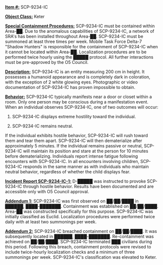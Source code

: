 <strong><u>Item #:</u></strong> SCP-9234-IC

<strong><u>Object Class:</u></strong> Keter

<strong><u>Special Containment Procedures:</u></strong>
SCP-9234-IC must be contained within Area-██.
Due to the anomalous capabilities of SCP-9234-IC, a network of SRA's has been installed throughout Area-██.
SCP-9234-IC must be summoned at least three times per week.
Mobile Task Force Delta-7 "Shadow Hunters" is responsible for the containment of SCP-9234-IC when it cannot be located within Area-██.
Localization procedures are to be performed twice hourly using the █████ protocol.
All further interactions must be pre-approved by the O5 Council.

<strong><u>Description:</u></strong>
SCP-9234-IC is an entity measuring 200 cm in height. It possesses a humanoid appearance and is completely dark in coloration, with the exception of 2 white glowing eyes.
Photographic or video documentation of SCP-9234-IC has proven impossible to obtain.

<strong><u>Behavior:</u></strong>
SCP-9234-IC typically manifests near a door or closet within a room. Only one person may be conscious during a manifestation event. When an individual observes SCP-9234-IC, one of two outcomes will occur:

1. SCP-9234-IC displays extreme hostility toward the individual.

2. SCP-9234-IC remains neutral.

If the individual exhibits hostile behavior, SCP-9234-IC will rush toward them and tear them apart. SCP-9234-IC will then dematerialize after approximately 5 minutes.
If the individual remains passive or neutral, SCP-9234-IC will maintain its position and stare at the person for 10 minutes before dematerializing.
Individuals report intense fatigue following encounters with SCP-9234-IC.
In all encounters involving children, SCP-9234-IC responds in the same manner as with individuals who maintain neutral behavior, regardless of whether the child displays fear.

<strong><u>Incident Report SCP-9234-IC-1:</u></strong>
D-█████ was instructed to provoke SCP-9234-IC through hostile behavior. Results have been documented and are accessible only with O5 Council approval.

<strong><u>Addendum 1:</u></strong>
SCP-9234-IC was first observed on ██/██/████ in ██████, ████-███████. Containment was established on ██/██/████. Area-██ was constructed specifically for this purpose. SCP-9234-IC was initially classified as Euclid. Localization procedures were performed twice daily with at least two summonings per week.

<strong><u>Addendum 2:</u></strong>
SCP-9234-IC breached containment on ██/██/████. It was subsequently located in ██████, ████-███████. Re-containment was achieved on ██/██/████.
SCP-9234-IC terminated ███ civilians during this period. Following this breach, containment protocols were revised to include twice-hourly localization checks and a minimum of three summonings per week.
SCP-9234-IC's classification was elevated to Keter.
